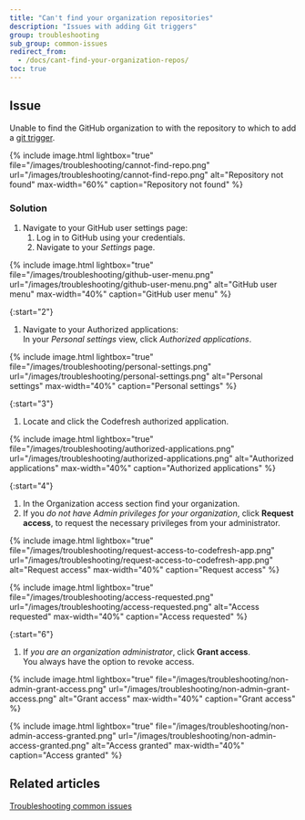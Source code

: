 ```yaml
---
title: "Can't find your organization repositories"
description: "Issues with adding Git triggers"
group: troubleshooting
sub_group: common-issues
redirect_from:
  - /docs/cant-find-your-organization-repos/
toc: true
---
```

## Issue

Unable to find the GitHub organization to with the repository to which to add a [git trigger]({{site.baseurl}}/docs/pipelines/triggers/git-triggers/).

{% include 
image.html 
lightbox="true" 
file="/images/troubleshooting/cannot-find-repo.png" 
url="/images/troubleshooting/cannot-find-repo.png"
alt="Repository not found" 
max-width="60%"
caption="Repository not found"
%}

### Solution

1. Navigate to your GitHub user settings page:
    1. Log in to GitHub using your credentials.
    1. Navigate to your *Settings* page.

{% include 
image.html 
lightbox="true" 
file="/images/troubleshooting/github-user-menu.png" 
url="/images/troubleshooting/github-user-menu.png"
alt="GitHub user menu" 
max-width="40%"
caption="GitHub user menu"
%}

{:start="2"}
1. Navigate to your Authorized applications:  
  In your *Personal settings* view, click *Authorized applications*.

{% include 
image.html 
lightbox="true" 
file="/images/troubleshooting/personal-settings.png" 
url="/images/troubleshooting/personal-settings.png"
alt="Personal settings" 
max-width="40%"
caption="Personal settings"
%}

{:start="3"}
1. Locate and click the Codefresh authorized application.

{% include 
image.html 
lightbox="true" 
file="/images/troubleshooting/authorized-applications.png" 
url="/images/troubleshooting/authorized-applications.png"
alt="Authorized applications" 
max-width="40%"
caption="Authorized applications"
%}

{:start="4"}
1. In the Organization access section find your organization.
1. If you _do not have Admin privileges for your organization_, click **Request access**, to request the necessary privileges from your administrator.

{% include 
image.html 
lightbox="true" 
file="/images/troubleshooting/request-access-to-codefresh-app.png" 
url="/images/troubleshooting/request-access-to-codefresh-app.png"
alt="Request access" 
max-width="40%"
caption="Request access"
%}

{% include 
image.html 
lightbox="true" 
file="/images/troubleshooting/access-requested.png" 
url="/images/troubleshooting/access-requested.png"
alt="Access requested" 
max-width="40%"
caption="Access requested"
%}

{:start="6"}
1. If _you are an organization administrator_, click **Grant access**.  
    You always have the option to revoke access.

{% include 
image.html 
lightbox="true" 
file="/images/troubleshooting/non-admin-grant-access.png" 
url="/images/troubleshooting/non-admin-grant-access.png"
alt="Grant access" 
max-width="40%"
caption="Grant access"
%}

{% include 
image.html 
lightbox="true" 
file="/images/troubleshooting/non-admin-access-granted.png" 
url="/images/troubleshooting/non-admin-access-granted.png"
alt="Access granted" 
max-width="40%"
caption="Access granted"
%}

## Related articles
[Troubleshooting common issues]({{site.baseurl}}/docs/troubleshooting/common-issues)
